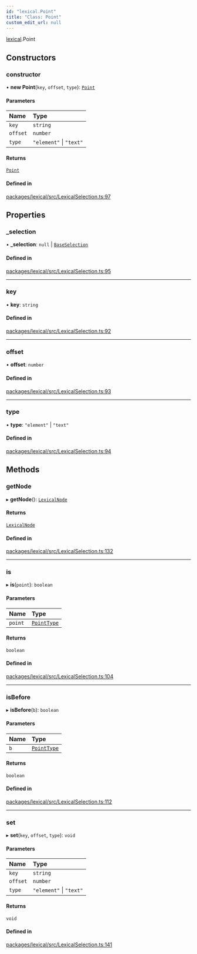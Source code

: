 ```yaml
---
id: "lexical.Point"
title: "Class: Point"
custom_edit_url: null
---
```


[lexical](../modules/lexical.md).Point

## Constructors

### constructor

• **new Point**(`key`, `offset`, `type`): [`Point`](lexical.Point.md)

#### Parameters

| Name | Type |
| :------ | :------ |
| `key` | `string` |
| `offset` | `number` |
| `type` | ``"element"`` \| ``"text"`` |

#### Returns

[`Point`](lexical.Point.md)

#### Defined in

[packages/lexical/src/LexicalSelection.ts:97](https://github.com/facebook/lexical/tree/main/packages/lexical/src/LexicalSelection.ts#L97)

## Properties

### \_selection

• **\_selection**: ``null`` \| [`BaseSelection`](../interfaces/lexical.BaseSelection.md)

#### Defined in

[packages/lexical/src/LexicalSelection.ts:95](https://github.com/facebook/lexical/tree/main/packages/lexical/src/LexicalSelection.ts#L95)

___

### key

• **key**: `string`

#### Defined in

[packages/lexical/src/LexicalSelection.ts:92](https://github.com/facebook/lexical/tree/main/packages/lexical/src/LexicalSelection.ts#L92)

___

### offset

• **offset**: `number`

#### Defined in

[packages/lexical/src/LexicalSelection.ts:93](https://github.com/facebook/lexical/tree/main/packages/lexical/src/LexicalSelection.ts#L93)

___

### type

• **type**: ``"element"`` \| ``"text"``

#### Defined in

[packages/lexical/src/LexicalSelection.ts:94](https://github.com/facebook/lexical/tree/main/packages/lexical/src/LexicalSelection.ts#L94)

## Methods

### getNode

▸ **getNode**(): [`LexicalNode`](lexical.LexicalNode.md)

#### Returns

[`LexicalNode`](lexical.LexicalNode.md)

#### Defined in

[packages/lexical/src/LexicalSelection.ts:132](https://github.com/facebook/lexical/tree/main/packages/lexical/src/LexicalSelection.ts#L132)

___

### is

▸ **is**(`point`): `boolean`

#### Parameters

| Name | Type |
| :------ | :------ |
| `point` | [`PointType`](../modules/lexical.md#pointtype) |

#### Returns

`boolean`

#### Defined in

[packages/lexical/src/LexicalSelection.ts:104](https://github.com/facebook/lexical/tree/main/packages/lexical/src/LexicalSelection.ts#L104)

___

### isBefore

▸ **isBefore**(`b`): `boolean`

#### Parameters

| Name | Type |
| :------ | :------ |
| `b` | [`PointType`](../modules/lexical.md#pointtype) |

#### Returns

`boolean`

#### Defined in

[packages/lexical/src/LexicalSelection.ts:112](https://github.com/facebook/lexical/tree/main/packages/lexical/src/LexicalSelection.ts#L112)

___

### set

▸ **set**(`key`, `offset`, `type`): `void`

#### Parameters

| Name | Type |
| :------ | :------ |
| `key` | `string` |
| `offset` | `number` |
| `type` | ``"element"`` \| ``"text"`` |

#### Returns

`void`

#### Defined in

[packages/lexical/src/LexicalSelection.ts:141](https://github.com/facebook/lexical/tree/main/packages/lexical/src/LexicalSelection.ts#L141)
